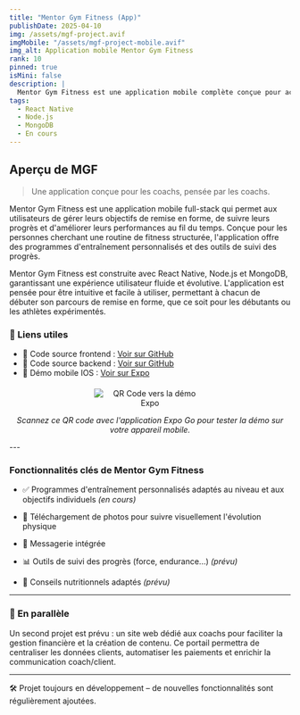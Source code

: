 ```yaml
---
title: "Mentor Gym Fitness (App)"
publishDate: 2025-04-10
img: /assets/mgf-project.avif
imgMobile: "/assets/mgf-project-mobile.avif"
img_alt: Application mobile Mentor Gym Fitness
rank: 10
pinned: true
isMini: false
description: |
  Mentor Gym Fitness est une application mobile complète conçue pour accompagner les passionnés de fitness et les athlètes dans la gestion de leurs objectifs de remise en forme. Elle propose une gamme de programmes d'entraînement personnalisés, le suivi des progrès et des conseils nutritionnels adaptés aux objectifs individuels. L'application se concentre sur l'amélioration des performances et le suivi des métriques clés pour garantir que les utilisateurs restent sur la bonne voie et atteignent leurs objectifs de fitness.
tags:
  - React Native
  - Node.js
  - MongoDB
  - En cours
---
```


## Aperçu de MGF

> Une application conçue pour les coachs, pensée par les coachs.

Mentor Gym Fitness est une application mobile full-stack qui permet aux utilisateurs de gérer leurs objectifs de remise en forme, de suivre leurs progrès et d'améliorer leurs performances au fil du temps. Conçue pour les personnes cherchant une routine de fitness structurée, l'application offre des programmes d'entraînement personnalisés et des outils de suivi des progrès.

Mentor Gym Fitness est construite avec React Native, Node.js et MongoDB, garantissant une expérience utilisateur fluide et évolutive. L'application est pensée pour être intuitive et facile à utiliser, permettant à chacun de débuter son parcours de remise en forme, que ce soit pour les débutants ou les athlètes expérimentés.

### 🔗 Liens utiles

- 📂 Code source frontend : [Voir sur GitHub](https://github.com/vincent-devFullStack/MGF-frontend.git)
- 📂 Code source backend : [Voir sur GitHub](https://github.com/vincent-devFullStack/MGF-backend.git)
- 📱 Démo mobile IOS : [Voir sur Expo](https://expo.dev/preview/update?message=accessibilit%C3%A9%20termin%C3%A9%20c%C3%B4t%C3%A9%20coach&updateRuntimeVersion=1.0.0&createdAt=2025-03-26T17%3A20%3A27.942Z&slug=exp&projectId=9d820340-6be3-4cd5-91be-1596c90147a8&group=ff0c26ba-a071-4d2b-b261-c7a2ec662bab)

<div style="text-align: center; margin-top: 20px;">
  <img src="/assets/mgf-qrcode.avif" alt="QR Code vers la démo Expo" style="max-width: 200px;" />
  <p><em>Scannez ce QR code avec l'application Expo Go pour tester la démo sur votre appareil mobile.</em></p>
</div>
---

### Fonctionnalités clés de Mentor Gym Fitness

- ✅ Programmes d'entraînement personnalisés adaptés au niveau et aux objectifs individuels _(en cours)_

- 📸 Téléchargement de photos pour suivre visuellement l'évolution physique

- 💬 Messagerie intégrée

- 📊 Outils de suivi des progrès (force, endurance...) _(prévu)_

- 🍎 Conseils nutritionnels adaptés _(prévu)_

---

### 🔄 En parallèle

Un second projet est prévu : un site web dédié aux coachs pour faciliter la gestion financière et la création de contenu. Ce portail permettra de centraliser les données clients, automatiser les paiements et enrichir la communication coach/client.

---

🛠️ Projet toujours en développement – de nouvelles fonctionnalités sont régulièrement ajoutées.
